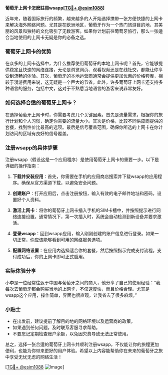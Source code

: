 **葡萄牙上网卡怎麽註冊wsapp[[TG💪+ @esim1088](https://t.me/s/esim1088)]**

近年来，随着国际旅行的频繁，越来越多的人开始选择携带一张方便快捷的上网卡来解决海外网络问题。尤其是在欧洲地区，葡萄牙作为一个热门旅游目的地，其美丽的风景和独特的文化吸引了无数游客。如果你计划前往葡萄牙旅行，那么一张适合当地使用的上网卡无疑是你的必备之选。

### 葡萄牙上网卡的优势

在众多的上网卡选择中，为什么推荐使用葡萄牙的本地上网卡呢？首先，它能够提供稳定且快速的网络连接，无论是浏览网页、观看视频还是在线社交，都能让你享受到流畅的体验。其次，葡萄牙的本地运营商通常会提供更加优惠的价格套餐，相较于漫游费用来说，这无疑是一个巨大的节省。此外，许多葡萄牙上网卡还支持多种语言的服务，包括中文，这对于不熟悉当地语言的游客来说非常友好。

### 如何选择合适的葡萄牙上网卡？

在选择葡萄牙上网卡时，你需要考虑几个关键因素。首先是流量需求，根据你的旅行计划和个人习惯，确定你需要的流量大小。其次是价格，比较不同供应商提供的套餐，找到性价比最高的选项。最后是信号覆盖范围，确保你所选的上网卡在你计划访问的区域有良好的信号覆盖。

### 注册wsapp的具体步骤

注册wsapp（假设这是一个应用程序）是使用葡萄牙上网卡的重要一步。以下是详细的操作指南：

1. **下载并安装应用**：首先，你需要在手机的应用商店搜索并下载wsapp的应用程序。确保从官方渠道下载，以避免安全问题。
   
2. **创建账户**：打开应用后，点击注册按钮，输入有效的电子邮件地址和密码，设置好个人资料。

3. **激活上网卡**：将你的葡萄牙上网卡插入手机的SIM卡槽中，并按照提示进行网络连接设置。通常情况下，第一次插入时，系统会自动检测到新设备并要求激活。

4. **登录wsapp**：回到wsapp应用，输入刚刚创建的账户信息进行登录。如果一切正常，你应该能够看到可用的网络服务选项。

5. **配置网络设置**：在应用内选择适合你的套餐，然后按照指示完成支付流程。支付成功后，你的上网卡即可正式启用。

### 实际体验分享

小李是一位经常往返于中国与葡萄牙之间的商人，他分享了自己的使用经验：“我每次去葡萄牙都会购买当地的上网卡，不仅速度快，而且价格合理。尤其是wsapp这个应用，操作简单，界面也很直观，让我省去了很多麻烦。”

### 小贴士

- 在出发前，建议提前了解目的地的网络环境以及运营商的政策。
- 如果遇到任何问题，及时联系客服寻求帮助。
- 不要忘记定期检查账户余额，以免因欠费导致无法正常使用。

总之，选择一张合适的葡萄牙上网卡并顺利注册wsapp，不仅能让你的旅程更加便利，也能为你带来更好的用户体验。希望以上内容能帮助你在未来的葡萄牙之旅中享受无忧无虑的网络生活！

[[TG💪+ @esim1088](https://t.me/s/esim1088) ![Image](https://i.postimg.cc/4NQfJmqS/Snipaste-2025-05-13-00-14-12.png)]